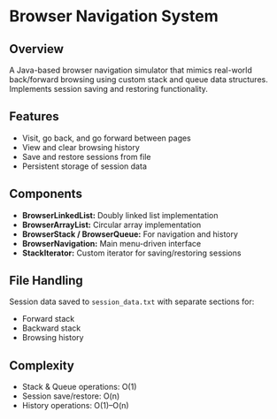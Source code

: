 # Browser Navigation System

## Overview
A Java-based browser navigation simulator that mimics real-world back/forward browsing using custom stack and queue data structures. Implements session saving and restoring functionality.

## Features
- Visit, go back, and go forward between pages
- View and clear browsing history
- Save and restore sessions from file
- Persistent storage of session data

## Components
- **BrowserLinkedList:** Doubly linked list implementation
- **BrowserArrayList:** Circular array implementation
- **BrowserStack / BrowserQueue:** For navigation and history
- **BrowserNavigation:** Main menu-driven interface
- **StackIterator:** Custom iterator for saving/restoring sessions

## File Handling
Session data saved to `session_data.txt` with separate sections for:
- Forward stack  
- Backward stack  
- Browsing history  

## Complexity
- Stack & Queue operations: O(1)
- Session save/restore: O(n)
- History operations: O(1)–O(n)

